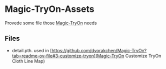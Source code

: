 # Magic-TryOn-Assets

Provede some file those [Magic-TryOn](https://github.com/dvorakchen/Magic-TryOn) needs

## Files

- detail.pth. used in [https://github.com/dvorakchen/Magic-TryOn?tab=readme-ov-file#3-customize-tryon](Magic-TryOn Customize TryOn Cloth Line Map)

